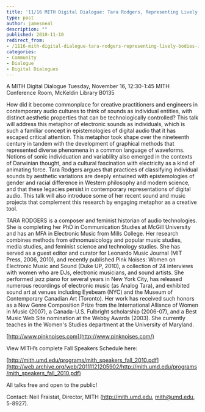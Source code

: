```yaml
---
title: '11/16 MITH Digital Dialogue: Tara Rodgers, Representing Lively Bodies in Sound: Legacies of Analog Signification in Digital Audio'
type: post
author: jamesneal
description: ""
published: 2010-11-10
redirect_from: 
- /1116-mith-digital-dialogue-tara-rodgers-representing-lively-bodies-in-sound-legacies-of-analog-signification-in-digital-audio/
categories:
- Community
- Dialogue
- Digital Dialogues
---
```

A MITH Digital Dialogue Tuesday, November 16, 12:30-1:45 MITH Conference Room, McKeldin Library B0135

How did it become commonplace for creative practitioners and engineers in contemporary audio cultures to think of sounds as individual entities, with distinct aesthetic properties that can be technologically controlled? This talk will address this metaphor of electronic sounds as individuals, which is such a familiar concept in epistemologies of digital audio that it has escaped critical attention. This metaphor took shape over the nineteenth century in tandem with the development of graphical methods that represented diverse phenomena in a common language of waveforms. Notions of sonic individuation and variability also emerged in the contexts of Darwinian thought, and a cultural fascination with electricity as a kind of animating force. Tara Rodgers argues that practices of classifying individual sounds by aesthetic variations are deeply entwined with epistemologies of gender and racial difference in Western philosophy and modern science, and that these legacies persist in contemporary representations of digital audio. This talk will also introduce some of her recent sound and music projects that complement this research by engaging metaphor as a creative tool.

TARA RODGERS is a composer and feminist historian of audio technologies. She is completing her PhD in Communication Studies at McGill University and has an MFA in Electronic Music from Mills College. Her research combines methods from ethnomusicology and popular music studies, media studies, and feminist science and technology studies. She has served as a guest editor and curator for Leonardo Music Journal (MIT Press, 2006, 2010), and recently published Pink Noises: Women on Electronic Music and Sound (Duke UP, 2010), a collection of 24 interviews with women who are DJs, electronic musicians, and sound artists. She performed jazz piano for several years in New York City, has released numerous recordings of electronic music (as Analog Tara), and exhibited sound art at venues including Eyebeam (NYC) and the Museum of Contemporary Canadian Art (Toronto). Her work has received such honors as a New Genre Composition Prize from the International Alliance of Women in Music (2007), a Canada-U.S. Fulbright scholarship (2006-07), and a Best Music Web Site nomination at the Webby Awards (2003). She currently teaches in the Women's Studies department at the University of Maryland.

[http://www.pinknoises.com](http://www.pinknoises.com/)

View MITH’s complete Fall Speakers Schedule here:

[http://mith.umd.edu/programs/mith_speakers_fall_2010.pdf](http://web.archive.org/web/20111121205902/http://mith.umd.edu/programs/mith_speakers_fall_2010.pdf)

All talks free and open to the public!

Contact: Neil Fraistat, Director, MITH (http://mith.umd.edu, mith@umd.edu, 5-8927).
